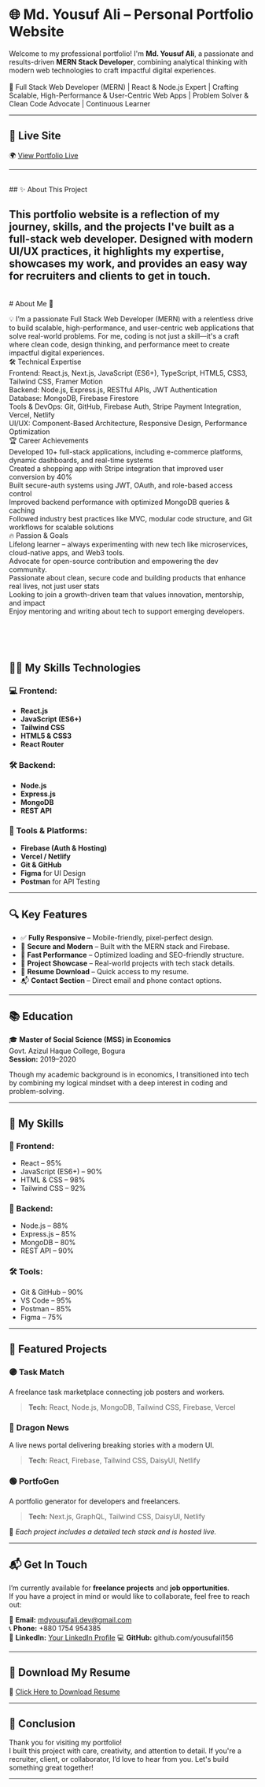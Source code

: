 # 🌐 Md. Yousuf Ali – Personal Portfolio Website

Welcome to my professional portfolio! I'm **Md. Yousuf Ali**, a passionate and results-driven **MERN Stack Developer**, combining analytical thinking with modern web technologies to craft impactful digital experiences.<br/>
<br/> 🚀 Full Stack Web Developer (MERN) | React & Node.js Expert | Crafting Scalable, High-Performance & User-Centric Web Apps | Problem Solver & Clean Code Advocate | Continuous Learner

---

## 📌 Live Site

🌍 [View Portfolio Live](https://yousufali-portfolio.vercel.app/)

---
<br/>
## ✨ About This Project

This portfolio website is a reflection of my journey, skills, and the projects I've built as a full-stack web developer. Designed with modern UI/UX practices, it highlights my expertise, showcases my work, and provides an easy way for recruiters and clients to get in touch.
<br/>
---


<br/>
# About Me 🚀

💡 I’m a passionate Full Stack Web Developer (MERN) with a relentless drive to build scalable, high-performance, and user-centric web applications that solve real-world problems. For me, coding is not just a skill—it's a craft where clean code, design thinking, and performance meet to create impactful digital experiences.
<br/>
🛠 Technical Expertise
<br/>
Frontend: React.js, Next.js, JavaScript (ES6+), TypeScript, HTML5, CSS3, Tailwind CSS, Framer Motion
<br/>
Backend: Node.js, Express.js, RESTful APIs, JWT Authentication
<br/>
Database: MongoDB, Firebase Firestore
<br/>
Tools & DevOps: Git, GitHub, Firebase Auth, Stripe Payment Integration, Vercel, Netlify
<br/>
UI/UX: Component-Based Architecture, Responsive Design, Performance Optimization
<br/>
🏆 Career Achievements
<br/>
Developed 10+ full-stack applications, including e-commerce platforms, dynamic dashboards, and real-time systems
<br/>
Created a shopping app with Stripe integration that improved user conversion by 40%
<br/>
Built secure-auth systems using JWT, OAuth, and role-based access control
<br/>
Improved backend performance with optimized MongoDB queries & caching
<br/>
Followed industry best practices like MVC, modular code structure, and Git workflows for scalable solutions
<br/>
🔥 Passion & Goals
<br/>
Lifelong learner – always experimenting with new tech like microservices, cloud-native apps, and Web3 tools.
<br/>
Advocate for open-source contribution and empowering the dev community.
<br/>
Passionate about clean, secure code and building products that enhance real lives, not just user stats
<br/>
Looking to join a growth-driven team that values innovation, mentorship, and impact
<br/>
Enjoy mentoring and writing about tech to support emerging developers.

<br/>
<br/>
<br/>



## 👨‍💻 My Skills Technologies

### 💻 Frontend:
- **React.js**
- **JavaScript (ES6+)**
- **Tailwind CSS**
- **HTML5 & CSS3**
- **React Router**

### 🛠 Backend:
- **Node.js**
- **Express.js**
- **MongoDB**
- **REST API**

### 🧰 Tools & Platforms:
- **Firebase (Auth & Hosting)**
- **Vercel / Netlify**
- **Git & GitHub**
- **Figma** for UI Design
- **Postman** for API Testing

---

## 🔍 Key Features

- ✅ **Fully Responsive** – Mobile-friendly, pixel-perfect design.
- 🔐 **Secure and Modern** – Built with the MERN stack and Firebase.
- 🚀 **Fast Performance** – Optimized loading and SEO-friendly structure.
- 🧩 **Project Showcase** – Real-world projects with tech stack details.
- 📄 **Resume Download** – Quick access to my resume.
- 📬 **Contact Section** – Direct email and phone contact options.

---

## 📚 Education

🎓 **Master of Social Science (MSS) in Economics**  
Govt. Azizul Haque College, Bogura  
**Session:** 2019–2020

Though my academic background is in economics, I transitioned into tech by combining my logical mindset with a deep interest in coding and problem-solving.

---

## 🧠 My Skills

### 🔷 Frontend:
- React – 95%
- JavaScript (ES6+) – 90%
- HTML & CSS – 98%
- Tailwind CSS – 92%

### 🔶 Backend:
- Node.js – 88%
- Express.js – 85%
- MongoDB – 80%
- REST API – 90%

### 🛠 Tools:
- Git & GitHub – 90%
- VS Code – 95%
- Postman – 85%
- Figma – 75%

---

## 🚀 Featured Projects

### 🟣 **Task Match**
A freelance task marketplace connecting job posters and workers.
> **Tech:** React, Node.js, MongoDB, Tailwind CSS, Firebase, Vercel

### 🔵 **Dragon News**
A live news portal delivering breaking stories with a modern UI.
> **Tech:** React, Firebase, Tailwind CSS, DaisyUI, Netlify

### 🟢 **PortfoGen**
A portfolio generator for developers and freelancers.
> **Tech:** Next.js, GraphQL, Tailwind CSS, DaisyUI, Netlify

🔗 _Each project includes a detailed tech stack and is hosted live._

---

## 📬 Get In Touch

I’m currently available for **freelance projects** and **job opportunities**.  
If you have a project in mind or would like to collaborate, feel free to reach out:

📧 **Email:** mdyousufali.dev@gmail.com  
📞 **Phone:** +880 1754 954385  
🔗 **LinkedIn:** [Your LinkedIn Profile](https://linkedin.com/in/yousufali156)
💻 **GitHub:** github.com/yousufali156

---

## 📄 Download My Resume

🔗 [Click Here to Download Resume](https://your-resume-link.com)

---

## 🏁 Conclusion

Thank you for visiting my portfolio!  
I built this project with care, creativity, and attention to detail. If you're a recruiter, client, or collaborator, I’d love to hear from you. Let's build something great together!

---


